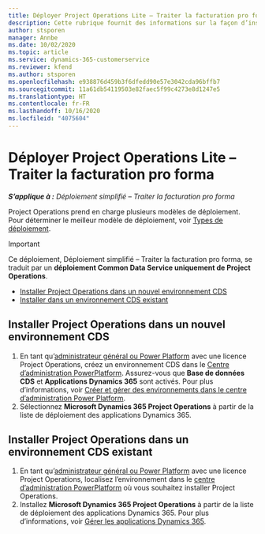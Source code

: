 ```yaml
---
title: Déployer Project Operations Lite – Traiter la facturation pro forma
description: Cette rubrique fournit des informations sur la façon d’installer le déploiement simplifié de Project Operations – Traiter la facturation pro forma.
author: stsporen
manager: Annbe
ms.date: 10/02/2020
ms.topic: article
ms.service: dynamics-365-customerservice
ms.reviewer: kfend
ms.author: stsporen
ms.openlocfilehash: e938876d459b3f6dfedd90e57e3042cda96bffb7
ms.sourcegitcommit: 11a61db54119503e82faec5f99c4273e8d1247e5
ms.translationtype: HT
ms.contentlocale: fr-FR
ms.lasthandoff: 10/16/2020
ms.locfileid: "4075604"
---
```

# <a name="deploy-project-operations-lite-deployment--deal-to-proforma-invoicing"></a>Déployer Project Operations Lite – Traiter la facturation pro forma

_**S’applique à :** Déploiement simplifié – Traiter la facturation pro forma_

Project Operations prend en charge plusieurs modèles de déploiement. Pour déterminer le meilleur modèle de déploiement, voir [Types de déploiement](determine-deployment-type.md).


> [!IMPORTANT]
> Ce déploiement, Déploiement simplifié – Traiter la facturation pro forma, se traduit par un **déploiement Common Data Service uniquement de Project Operations**.

- [Installer Project Operations dans un nouvel environnement CDS](#new)
- [Installer dans un environnement CDS existant](#existing)



## <a name="install-project-operations-to-a-new-cds-environment"></a><a name="new"></a>Installer Project Operations dans un nouvel environnement CDS

1. En tant qu’[administrateur général ou Power Platform](https://docs.microsoft.com/power-platform/admin/global-service-administrators-can-administer-without-license) avec une licence Project Operations, créez un environnement CDS dans le [Centre d’administration PowerPlatform](https://admin.powerplatform.com). Assurez-vous que **Base de données CDS** et **Applications Dynamics 365** sont activés. Pour plus d’informations, voir [Créer et gérer des environnements dans le centre d’administration Power Platform](https://docs.microsoft.com/power-platform/admin/create-environment#create-an-environment-in-the-power-platform-admin-center).
2. Sélectionnez **Microsoft Dynamics 365 Project Operations** à partir de la liste de déploiement des applications Dynamics 365.


## <a name="install-project-operations-to-an-existing-cds-environment"></a><a name="existing"></a>Installer Project Operations dans un environnement CDS existant

1. En tant qu’[administrateur général ou Power Platform](https://docs.microsoft.com/power-platform/admin/global-service-administrators-can-administer-without-license) avec une licence Project Operations, localisez l’environnement dans le [centre d’administration PowerPlatform](https://admin.powerplatform.com) où vous souhaitez installer Project Operations.
2. Installez **Microsoft Dynamics 365 Project Operations** à partir de la liste de déploiement des applications Dynamics 365. Pour plus d’informations, voir [Gérer les applications Dynamics 365](https://docs.microsoft.com/power-platform/admin/manage-apps).


